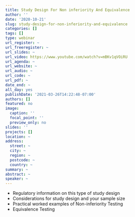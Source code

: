 ```yaml
---
title: Study Design For Non inferiority And Equivalence
author: ''
date: '2020-10-21'
slug: study-design-for-non-inferiority-and-equivalence
categories: []
tags: []
type: webinar
url_register: ~
url_freeregister: ~
url_slides: ~
url_video: https://www.youtube.com/watch?v=mBKv1qVOiRU
url_agenda: ~
url_website: ~
url_audio: ~
url_code: ~
url_pdf: ~
date_end: ~
all_day: yes
publishDate: '2021-03-26T14:22:48-07:00'
authors: []
featured: no
image:
  caption: ''
  focal_point: ''
  preview_only: no
slides: ''
projects: []
location: ~
address:
  street: ~
  city: ~
  region: ~
  postcode: ~
  country: ~
summary: ~
abstract: ~
speaker: ~
---
```

<!--more-->
- Regulatory information on this type of study design  
- Considerations for study design and your sample size  
- Practical worked examples of Non-inferiority Testing  
- Equivalence Testing  
